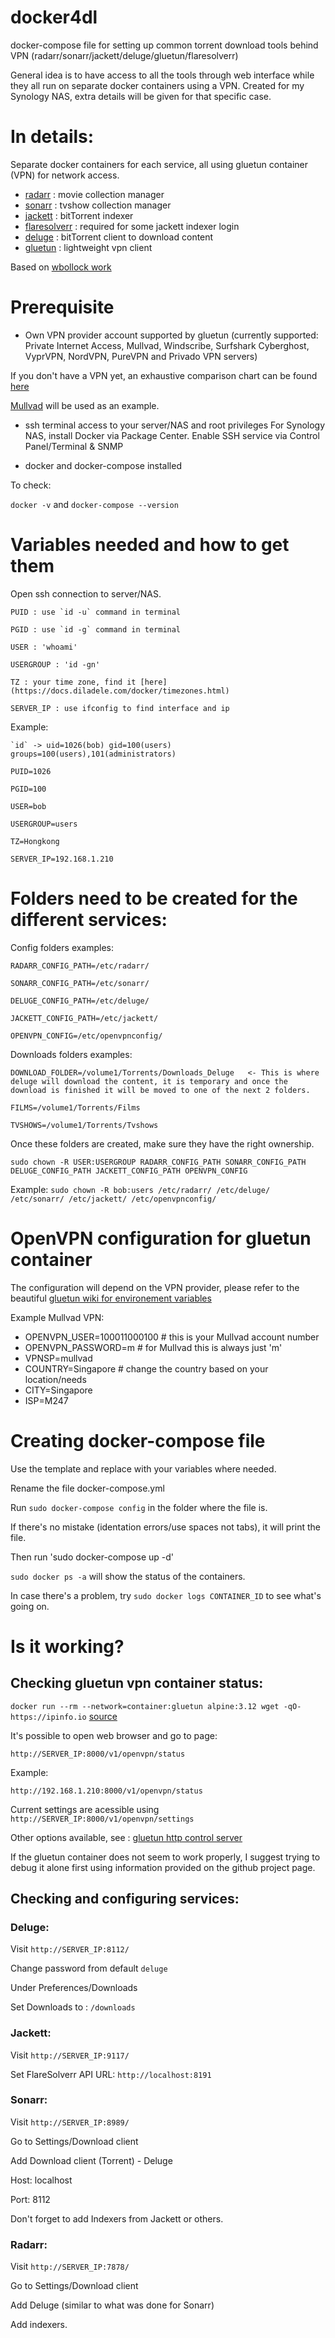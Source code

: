 # docker4dl
docker-compose file for setting up common torrent download tools behind VPN (radarr/sonarr/jackett/deluge/gluetun/flaresolverr)

General idea is to have access to all the tools through web interface while they all run on separate docker containers using a VPN.
Created for my Synology NAS, extra details will be given for that specific case.

# In details:
Separate docker containers for each service, all using gluetun container (VPN) for network access.

- [radarr](https://github.com/Radarr/Radarr) : movie collection manager
- [sonarr](https://github.com/Sonarr/Sonarr) : tvshow collection manager
- [jackett](https://github.com/Jackett/Jackett) : bitTorrent indexer
- [flaresolverr](https://github.com/FlareSolverr/FlareSolverr) : required for some jackett indexer login
- [deluge](https://github.com/deluge-torrent/deluge) : bitTorrent client to download content
- [gluetun](https://github.com/qdm12/gluetun) : lightweight vpn client

Based on [wbollock work](https://github.com/wbollock/Radarr-and-Sonarr-Setup/blob/master/Docker-Compose_Setup.md)


# Prerequisite
- Own VPN provider account supported by gluetun (currently supported: Private Internet Access, Mullvad, Windscribe, Surfshark Cyberghost, VyprVPN, NordVPN, PureVPN and Privado VPN servers)

If you don't have a VPN yet, an exhaustive comparison chart can be found [here](https://www.safetydetectives.com/best-vpns/)

[Mullvad](https://mullvad.net) will be used as an example.

- ssh terminal access to your server/NAS and root privileges
For Synology NAS, install Docker via Package Center.
Enable SSH service via Control Panel/Terminal & SNMP

- docker and docker-compose installed

To check:

`docker -v`
and
`docker-compose --version`


# Variables needed and how to get them

Open ssh connection to server/NAS.
```
PUID : use `id -u` command in terminal

PGID : use `id -g` command in terminal

USER : 'whoami'

USERGROUP : 'id -gn'

TZ : your time zone, find it [here](https://docs.diladele.com/docker/timezones.html)

SERVER_IP : use ifconfig to find interface and ip
```

Example: 
```
`id` -> uid=1026(bob) gid=100(users) groups=100(users),101(administrators)

PUID=1026

PGID=100

USER=bob

USERGROUP=users

TZ=Hongkong

SERVER_IP=192.168.1.210
```

# Folders need to be created for the different services:

Config folders examples:
```
RADARR_CONFIG_PATH=/etc/radarr/

SONARR_CONFIG_PATH=/etc/sonarr/

DELUGE_CONFIG_PATH=/etc/deluge/

JACKETT_CONFIG_PATH=/etc/jackett/

OPENVPN_CONFIG=/etc/openvpnconfig/
```

Downloads folders examples:
```
DOWNLOAD_FOLDER=/volume1/Torrents/Downloads_Deluge   <- This is where deluge will download the content, it is temporary and once the download is finished it will be moved to one of the next 2 folders.

FILMS=/volume1/Torrents/Films

TVSHOWS=/volume1/Torrents/Tvshows
```

Once these folders are created, make sure they have the right ownership.

`sudo chown -R USER:USERGROUP RADARR_CONFIG_PATH SONARR_CONFIG_PATH DELUGE_CONFIG_PATH JACKETT_CONFIG_PATH OPENVPN_CONFIG`

Example:
`sudo chown -R bob:users /etc/radarr/ /etc/deluge/ /etc/sonarr/ /etc/jackett/ /etc/openvpnconfig/`


# OpenVPN configuration for gluetun container

The configuration will depend on the VPN provider, please refer to the beautiful [gluetun wiki for environement variables](https://github.com/qdm12/gluetun/wiki/Environment-variables)

Example Mullvad VPN:
- OPENVPN_USER=100011000100 # this is your Mullvad account number
- OPENVPN_PASSWORD=m # for Mullvad this is always just 'm'
- VPNSP=mullvad
- COUNTRY=Singapore # change the country based on your location/needs
- CITY=Singapore
- ISP=M247


# Creating docker-compose file

Use the template and replace with your variables where needed.

Rename the file docker-compose.yml

Run `sudo docker-compose config` in the folder where the file is.

If there's no mistake (identation errors/use spaces not tabs), it will print the file.

Then run 'sudo docker-compose up -d'

`sudo docker ps -a` will show the status of the containers.

In case there's a problem, try `sudo docker logs CONTAINER_ID` to see what's going on.


# Is it working?

## Checking gluetun vpn container status:

`docker run --rm --network=container:gluetun alpine:3.12 wget -qO- https://ipinfo.io` [source](https://github.com/qdm12/gluetun/wiki/Test-your-setup)

It's possible to open web browser and go to page:

`http://SERVER_IP:8000/v1/openvpn/status`

Example: 

`http://192.168.1.210:8000/v1/openvpn/status`

Current settings are acessible using `http://SERVER_IP:8000/v1/openvpn/settings`

Other options available, see : [gluetun http control server](https://github.com/qdm12/gluetun/wiki/HTTP-Control-server)

If the gluetun container does not seem to work properly, I suggest trying to debug it alone first using information provided on the github project page.

## Checking and configuring services:

### Deluge:

Visit `http://SERVER_IP:8112/`

Change password from default `deluge`

Under Preferences/Downloads

Set Downloads to : `/downloads`

### Jackett:
Visit `http://SERVER_IP:9117/`

Set FlareSolverr API URL: `http://localhost:8191`

### Sonarr:
Visit `http://SERVER_IP:8989/`

Go to Settings/Download client

Add Download client (Torrent) - Deluge

Host: localhost

Port: 8112

Don't forget to add Indexers from Jackett or others.

### Radarr:

Visit `http://SERVER_IP:7878/`

Go to Settings/Download client

Add Deluge (similar to what was done for Sonarr) 

Add indexers.



